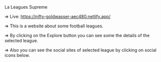 La Leagues Supreme

=> Live: https://nifty-goldwasser-aec480.netlify.app/

=> This is a website about some football leagues.

=> By clicking on the Explore button you can see some the details of the selected league.

=> Also you can see the social sites of selected league by clicking on social icons below.

